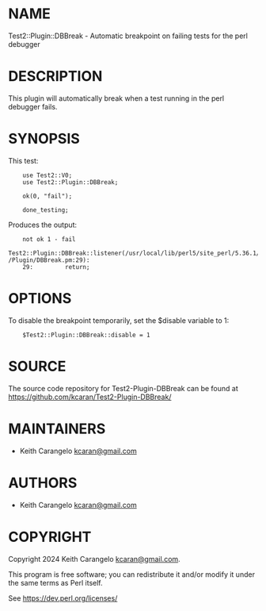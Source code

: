 # NAME

Test2::Plugin::DBBreak - Automatic breakpoint on failing tests for the perl debugger

# DESCRIPTION

This plugin will automatically break when a test running in the perl
debugger fails.

# SYNOPSIS

This test:

```
    use Test2::V0;
    use Test2::Plugin::DBBreak;

    ok(0, "fail");

    done_testing;
```

Produces the output:

```
    not ok 1 - fail
    Test2::Plugin::DBBreak::listener(/usr/local/lib/perl5/site_perl/5.36.1/Test2
/Plugin/DBBreak.pm:29):
    29:         return;
```

# OPTIONS

To disable the breakpoint temporarily, set the $disable variable to 1:

```
    $Test2::Plugin::DBBreak::disable = 1
```


# SOURCE

The source code repository for Test2-Plugin-DBBreak can be found at
https://github.com/kcaran/Test2-Plugin-DBBreak/

# MAINTAINERS

- Keith Carangelo <kcaran@gmail.com>

# AUTHORS

- Keith Carangelo <kcaran@gmail.com>

# COPYRIGHT

Copyright 2024 Keith Carangelo <kcaran@gmail.com>.

This program is free software; you can redistribute it and/or
modify it under the same terms as Perl itself.

See https://dev.perl.org/licenses/
